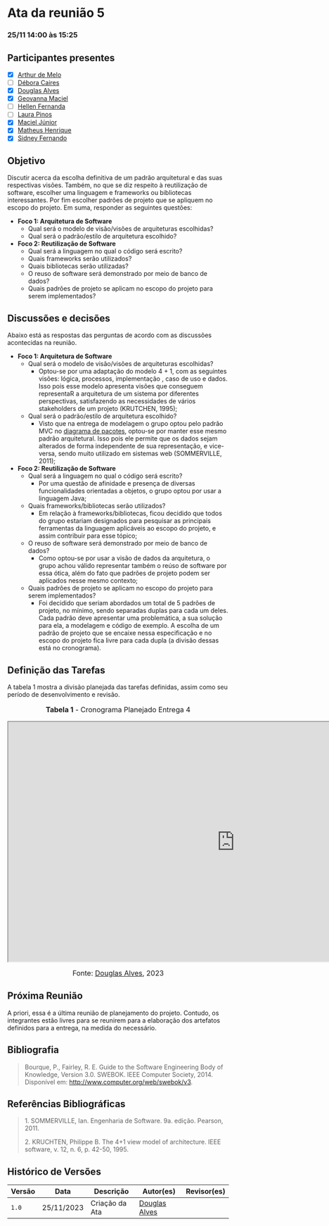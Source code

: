 # Ata da reunião 5

### 25/11 14:00 às 15:25

## Participantes presentes

- [x] [Arthur de Melo](https://github.com/arthurmlv)
- [ ] [Débora Caires](https://github.com/deboracaires)
- [x] [Douglas Alves](https://github.com/dougAlvs)
- [x] [Geovanna Maciel](https://github.com/manuziny)
- [ ] [Hellen Fernanda](https://github.com/Hellen159)
- [ ] [Laura Pinos](https://github.com/laurapinos)
- [x] [Maciel Júnior](https://github.com/macieljuniormax)
- [x] [Matheus Henrique](https://github.com/mathonaut)
- [x] [Sidney Fernando](https://github.com/nando3d3)

## Objetivo

Discutir acerca da escolha definitiva de um padrão arquitetural e das suas respectivas visões. Também, no que se diz respeito à reutilização de software, escolher uma linguagem e frameworks ou bibliotecas interessantes. Por fim escolher padrões de projeto que se apliquem no escopo do projeto. Em suma, responder as seguintes questões:

* **Foco 1: Arquitetura de Software**
  * Qual será o modelo de visão/visões de arquiteturas escolhidas?
  * Qual será o padrão/estilo de arquitetura escolhido?
* **Foco 2: Reutilização de Software**
  * Qual será a linguagem no qual o código será escrito?
  * Quais frameworks serão utilizados?
  * Quais bibliotecas serão utilizadas?
  * O reuso de software será demonstrado por meio de banco de dados?
  * Quais padrões de projeto se aplicam no escopo do projeto para serem implementados?

## Discussões e decisões

Abaixo está as respostas das perguntas de acordo com as discussões acontecidas na reunião.

* **Foco 1: Arquitetura de Software**
  * Qual será o modelo de visão/visões de arquiteturas escolhidas?
    * Optou-se por uma adaptação do modelo 4 + 1, com as seguintes visões: lógica, processos, implementação , caso de uso e dados. Isso pois esse modelo apresenta visões que conseguem representaR a arquitetura de um sistema por diferentes perspectivas, satisfazendo as necessidades de vários stakeholders de um projeto (KRUTCHEN, 1995);
  * Qual será o padrão/estilo de arquitetura escolhido?
    * Visto que na entrega de modelagem o grupo optou pelo padrão MVC no [diagrama de pacotes](../Modelagem/DiagramaPacotes.md), optou-se por manter esse mesmo padrão arquitetural. Isso pois ele permite que os dados sejam alterados de forma independente de sua representação, e vice-versa, sendo muito utilizado em sistemas web (SOMMERVILLE, 2011);
* **Foco 2: Reutilização de Software**
  * Qual será a linguagem no qual o código será escrito? 
    * Por uma questão de afinidade e presença de diversas funcionalidades orientadas a objetos, o grupo optou por usar a linguagem Java;
  * Quais frameworks/bibliotecas serão utilizados?
    * Em relação à frameworks/bibliotecas, ficou decidido que todos do grupo estariam designados para pesquisar as principais ferramentas da linguagem aplicáveis ao escopo do projeto, e assim contribuir para esse tópico;
  * O reuso de software será demonstrado por meio de banco de dados?
    * Como optou-se por usar a visão de dados da arquitetura, o grupo achou válido representar também o reúso de software por essa ótica, além do fato que padrões de projeto podem ser aplicados nesse mesmo contexto;
  * Quais padrões de projeto se aplicam no escopo do projeto para serem implementados?
    * Foi decidido que seriam abordados um total de 5 padrões de projeto, no mínimo, sendo separadas duplas para cada um deles. Cada padrão deve apresentar uma problemática, a sua solução para ela, a modelagem e código de exemplo. A escolha de um padrão de projeto que se encaixe nessa especificação e no escopo do projeto fica livre para cada dupla (a divisão dessas está no cronograma).



## Definição das Tarefas

A tabela 1 mostra a divisão planejada das tarefas definidas, assim como seu período de desenvolvimento e revisão.

<center>
<font size="3"><p style="text-align: center"><b>Tabela 1</b> - Cronograma Planejado Entrega 4</p></font>

<iframe style="height: 545px; width: 1030px;" src="https://docs.google.com/spreadsheets/d/e/2PACX-1vRw2u-lLpth997XS3LDg9u4PyLIFELeHZtu6ayavYH8aDXA1Cx2zRxGyiu0i9kSTBHJhobp4PK0Ppxq/pubhtml?gid=987985918&amp;single=true&amp;widget=false&amp;headers=false&amp;chrome=false"></iframe>

<font size="3"><p style="text-align: center">Fonte: [Douglas Alves](https://github.com/dougAlvs), 2023</p></font>

</center>

## Próxima Reunião

A priori, essa é a última reunião de planejamento do projeto. Contudo, os integrantes estão livres para se reunirem para a elaboração dos artefatos definidos para a entrega, na medida do necessário.

## Bibliografia

> Bourque, P., Fairley, R. E. Guide to the Software Engineering Body of Knowledge, Version 3.0. SWEBOK. IEEE Computer Society, 2014. Disponível em: http://www.computer.org/web/swebok/v3.

## Referências Bibliográficas

> <p id="ancora1"> 1. SOMMERVILLE, Ian. Engenharia de Software. 9a. edição. Pearson, 2011.</p>
>
> <a id="ancora2"></a> 2. KRUCHTEN, Philippe B. The 4+1 view model of architecture. IEEE software, v. 12, n. 6, p. 42-50, 1995.

## Histórico de Versões

| Versão | Data       | Descrição                                    | Autor(es)                                        | Revisor(es)                                      |
| ------ | ---------- | -------------------------------------------- | ------------------------------------------------ | ------------------------------------------------ |
| `1.0`  | 25/11/2023 | Criação da Ata         | [Douglas Alves](https://github.com/dougAlvs) |  | 
